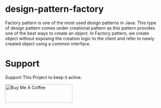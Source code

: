 # design-pattern-factory
Factory pattern is one of the most used design patterns in Java. This type of design pattern comes under creational pattern as this pattern provides one of the best ways to create an object.  In Factory pattern, we create object without exposing the creation logic to the client and refer to newly created object using a common interface.

# Support
Support This Project to keep it active.
<br>
<p>
<a href="https://www.buymeacoffee.com/ajunquit" target="_blank"><img src="https://cdn.buymeacoffee.com/buttons/v2/default-yellow.png" alt="Buy Me A Coffee" style="height: 60px !important;width: 217px !important;" ></a>
</p>
